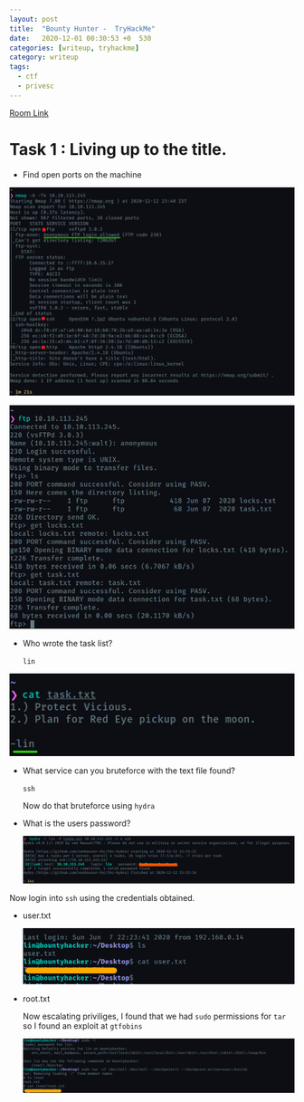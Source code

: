 ```yaml
---
layout: post
title:  "Bounty Hunter -  TryHackMe"
date:   2020-12-01 00:30:53 +0  530
categories: [writeup, tryhackme]
category: writeup
tags:
  - ctf
  - privesc
---
```


[Room Link](https://tryhackme.com/room/cowboyhacker)

# Task 1 : Living up to the title.

- Find open ports on the machine

![/assets/images/posts/bountyhunter/Untitled.png](/assets/images/posts/bountyhunter/Untitled.png)

![/assets/images/posts/bountyhunter/Untitled%201.png](/assets/images/posts/bountyhunter/Untitled%201.png)

- Who wrote the task list?

    `lin`

![/assets/images/posts/bountyhunter/Untitled%202.png](/assets/images/posts/bountyhunter/Untitled%202.png)

- What service can you bruteforce with the text file found?

    `ssh`

    Now do that bruteforce using `hydra`

- What is the users password?

    ![/assets/images/posts/bountyhunter/Untitled%203.png](/assets/images/posts/bountyhunter/Untitled%203.png)

Now login into `ssh` using the credentials obtained.

- user.txt

    ![/assets/images/posts/bountyhunter/Untitled%204.png](/assets/images/posts/bountyhunter/Untitled%204.png)

- root.txt

    Now escalating priviliges, I found that we had `sudo` permissions for `tar` so I found an exploit at `gtfobins`

    ![/assets/images/posts/bountyhunter/Untitled%205.png](/assets/images/posts/bountyhunter/Untitled%205.png)
